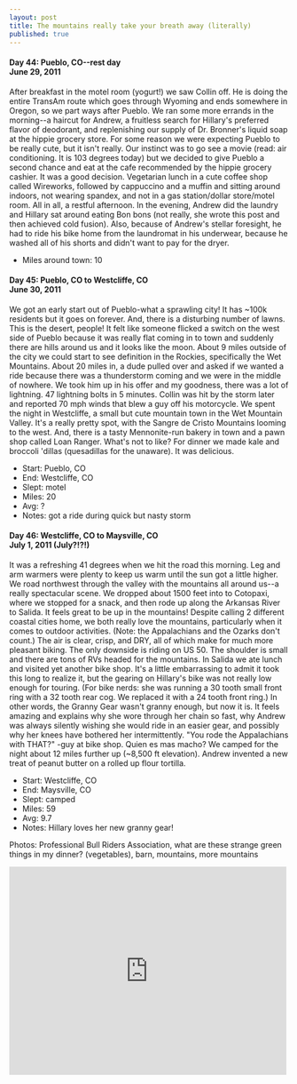 ```yaml
---
layout: post
title: The mountains really take your breath away (literally)
published: true
---
```

#### Day 44: Pueblo, CO--rest day<br/>June 29, 2011

After breakfast in the motel room (yogurt!) we saw Collin off. He is doing the
entire TransAm route which goes through Wyoming and ends somewhere in Oregon,
so we part ways after Pueblo. We ran some more errands in the morning--a
haircut for Andrew, a fruitless search for Hillary's preferred flavor of
deodorant, and replenishing our supply of Dr. Bronner's liquid soap at the
hippie grocery store.  For some reason we were expecting Pueblo to be really
cute, but it isn't really. Our instinct was to go see a movie (read: air
conditioning. It is 103 degrees today) but we decided to give Pueblo a second
chance and eat at the cafe recommended by the hippie grocery cashier. It was a
good decision. Vegetarian lunch in a cute coffee shop called Wireworks,
followed by cappuccino and a muffin and sitting around indoors, not wearing
spandex, and not in a gas station/dollar store/motel room. All in all, a
restful afternoon.  In the evening, Andrew did the laundry and Hillary sat
around eating Bon bons (not really, she wrote this post and then achieved cold
fusion). Also, because of Andrew's stellar foresight, he had to ride his bike
home from the laundromat in his underwear, because he washed all of his shorts
and didn't want to pay for the dryer.

* Miles around town: 10

#### Day 45: Pueblo, CO to Westcliffe, CO<br/>June 30, 2011

We got an early start out of Pueblo-what a sprawling city! It has ~100k
residents but it goes on forever. And, there is a disturbing number of lawns.
This is the desert, people!  It felt like someone flicked a switch on the west
side of Pueblo because it was really flat coming in to town and suddenly there
are hills around us and it looks like the moon. About 9 miles outside of the
city we could start to see definition in the Rockies, specifically the Wet
Mountains. About 20 miles in, a dude pulled over and asked if we wanted a ride
because there was a thunderstorm coming and we were in the middle of nowhere.
We took him up in his offer and my goodness, there was a lot of lightning. 47
lightning bolts in 5 minutes. Collin was hit by the storm later and reported 70
mph winds that blew a guy off his motorcycle.  We spent the night in
Westcliffe, a small but cute mountain town in the Wet Mountain Valley. It's a
really pretty spot, with the Sangre de Cristo Mountains looming to the west.
And, there is a tasty Mennonite-run bakery in town and a pawn shop called Loan
Ranger. What's not to like? For dinner we made kale and broccoli 'dillas
(quesadillas for the unaware). It was delicious.

* Start: Pueblo, CO
* End: Westcliffe, CO
* Slept: motel
* Miles: 20
* Avg: ?
* Notes: got a ride during quick but nasty storm


#### Day 46: Westcliffe, CO to Maysville, CO<br/>July 1, 2011 (July?!?!)

It was a refreshing 41 degrees when we hit the road this morning. Leg and arm
warmers were plenty to keep us warm until the sun got a little higher. We road
northwest through the valley with the mountains all around us--a really
spectacular scene. We dropped about 1500 feet into to Cotopaxi, where we
stopped for a snack, and then rode up along the Arkansas River to Salida.  It
feels great to be up in the mountains! Despite calling 2 different coastal
cities home, we both really love the mountains, particularly when it comes to
outdoor activities. (Note: the Appalachians and the Ozarks don't count.) The
air is clear, crisp, and DRY, all of which make for much more pleasant biking.
The only downside is riding on US 50. The shoulder is small and there are tons
of RVs headed for the mountains.  In Salida we ate lunch and visited yet
another bike shop. It's a little embarrassing to admit it took this long to
realize it, but the gearing on Hillary's bike was not really low enough for
touring. (For bike nerds: she was running a 30 tooth small front ring with a 32
tooth rear cog. We replaced it with a 24 tooth front ring.) In other words, the
Granny Gear wasn't granny enough, but now it is. It feels amazing and explains
why she wore through her chain so fast, why Andrew was always silently wishing
she would ride in an easier gear, and possibly why her knees have bothered her
intermittently. "You rode the Appalachians with THAT?" -guy at bike shop. Quien
es mas macho?  We camped for the night about 12 miles further up (~8,500 ft
elevation). Andrew invented a new treat of peanut butter on a rolled up flour
tortilla.

* Start: Westcliffe, CO
* End: Maysville, CO
* Slept: camped
* Miles: 59
* Avg: 9.7
* Notes: Hillary loves her new granny gear!

Photos: Professional Bull Riders Association, what are these strange green things in my dinner? (vegetables), barn, mountains, more mountains

<iframe src="https://www.flickr.com/photos/123683527@N06/13921782481/in/set-72157644114048236/player/" width="500" height="375" frameborder="0" allowfullscreen webkitallowfullscreen mozallowfullscreen oallowfullscreen msallowfullscreen></iframe>
